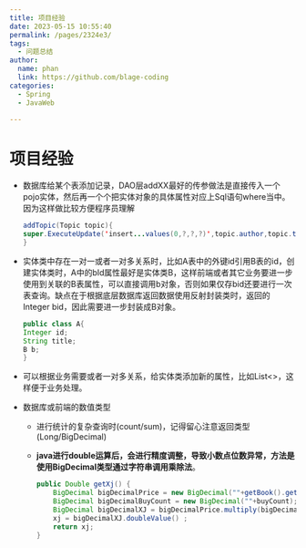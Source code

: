 ```yaml
---
title: 项目经验
date: 2023-05-15 10:55:40
permalink: /pages/2324e3/
tags: 
  - 问题总结
author: 
  name: phan
  link: https://github.com/blage-coding
categories: 
  - Spring
  - JavaWeb

---
```

# 项目经验

- 数据库给某个表添加记录，DAO层addXX最好的传参做法是直接传入一个pojo实体，然后再一个个把实体对象的具体属性对应上Sql语句where当中。因为这样做比较方便程序员理解

  ```java
  addTopic(Topic topic){
  super.ExecuteUpdate('insert...values(0,?,?,?)',topic.author,topic.title,topic.context)   
  }
  ```

- 实体类中存在一对一或者一对多关系时，比如A表中的外键id引用B表的id，创建实体类时，A中的bId属性最好是实体类B，这样前端或者其它业务要进一步使用到关联的B表属性，可以直接调用b对象，否则如果仅存bid还要进行一次表查询。缺点在于根据底层数据库返回数据使用反射封装类时，返回的Integer bid，因此需要进一步封装成B对象。

  ```java
  public class A{
  Integer id;
  String title;
  B b;
  }
  ```

- 可以根据业务需要或者一对多关系，给实体类添加新的属性，比如List<>，这样便于业务处理。

- 数据库或前端的数值类型

  - 进行统计的复杂查询时(count/sum)，记得留心注意返回类型(Long/BigDecimal)

  - **java进行double运算后，会进行精度调整，导致小数点位数异常，方法是使用BigDecimal类型通过字符串调用乘除法**。

    ```java
    public Double getXj() {
        BigDecimal bigDecimalPrice = new BigDecimal(""+getBook().getPrice());
        BigDecimal bigDecimalBuyCount = new BigDecimal(""+buyCount);
        BigDecimal bigDecimalXJ = bigDecimalPrice.multiply(bigDecimalBuyCount);
        xj = bigDecimalXJ.doubleValue() ;
        return xj;
    }
    ```

  